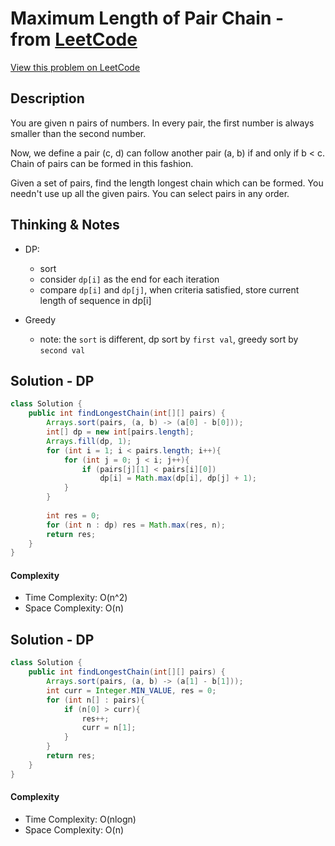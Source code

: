 # Maximum Length of Pair Chain - from [LeetCode](https://leetcode.com)
[View this problem on LeetCode](https://leetcode.com/problems/maximum-length-of-pair-chain/)

## Description
 You are given n pairs of numbers. In every pair, the first number is always smaller than the second number.

Now, we define a pair (c, d) can follow another pair (a, b) if and only if b < c. Chain of pairs can be formed in this fashion.

Given a set of pairs, find the length longest chain which can be formed. You needn't use up all the given pairs. You can select pairs in any order. 

## Thinking & Notes
* DP: 
  - sort
  - consider `dp[i]` as the end for each iteration
  - compare `dp[i]` and `dp[j]`, when criteria satisfied, store current length of sequence in dp[i]
  
* Greedy
  - note: the `sort` is different, dp sort by `first val`, greedy sort by `second val`

## Solution - DP
```java
class Solution {
    public int findLongestChain(int[][] pairs) {
        Arrays.sort(pairs, (a, b) -> (a[0] - b[0]));
        int[] dp = new int[pairs.length];
        Arrays.fill(dp, 1);
        for (int i = 1; i < pairs.length; i++){
            for (int j = 0; j < i; j++){
                if (pairs[j][1] < pairs[i][0])
                    dp[i] = Math.max(dp[i], dp[j] + 1);
            }
        }
        
        int res = 0;
        for (int n : dp) res = Math.max(res, n);
        return res;
    }
}
```
#### Complexity
* Time Complexity: O(n^2)
* Space Complexity: O(n)

## Solution - DP
```java
class Solution {
    public int findLongestChain(int[][] pairs) {
        Arrays.sort(pairs, (a, b) -> (a[1] - b[1]));
        int curr = Integer.MIN_VALUE, res = 0;
        for (int n[] : pairs){
            if (n[0] > curr){
                res++;
                curr = n[1];
            }
        }
        return res;
    }
}
```
#### Complexity
* Time Complexity: O(nlogn)
* Space Complexity: O(n)

